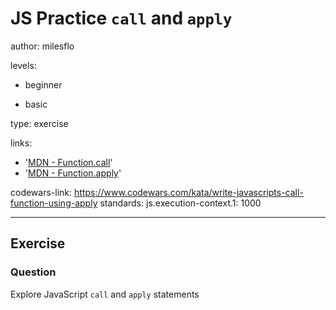 # JS Practice `call` and `apply`
author: milesflo

levels:

  - beginner

  - basic

type: exercise

links:

  - '[MDN - Function.call](https://developer.mozilla.org/en-US/docs/Web/JavaScript/Reference/Global_Objects/Function/call)'
  - '[MDN - Function.apply](https://developer.mozilla.org/en-US/docs/Web/JavaScript/Reference/Global_Objects/Function/apply)'

codewars-link: https://www.codewars.com/kata/write-javascripts-call-function-using-apply
standards:
  js.execution-context.1: 1000

---
## Exercise
### Question
Explore JavaScript `call` and `apply` statements 
